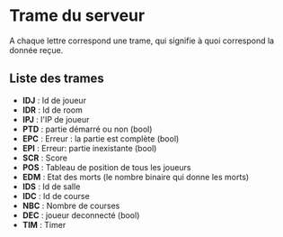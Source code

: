 # Trame du serveur
A chaque lettre correspond une trame, qui signifie à quoi correspond la donnée reçue.
## Liste des trames
- **IDJ** : Id de joueur
- **IDR** : Id de room
- **IPJ** : l'IP de joueur
- **PTD** : partie démarré ou non (bool)
- **EPC** : Erreur : la partie est complète (bool)
- **EPI** : Erreur: partie inexistante (bool)
- **SCR** : Score
- **POS** : Tableau de position de tous les joueurs
- **EDM** : Etat des morts (le nombre binaire qui donne les morts)
- **IDS** : Id de salle
- **IDC** : Id de course
- **NBC** : Nombre de courses
- **DEC** : joueur deconnecté (bool)
- **TIM** : Timer